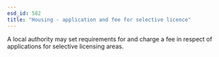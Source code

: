```yaml
---
esd_id: 582
title: "Housing - application and fee for selective licence"
---
```


A local authority may set requirements for and charge a fee in respect of applications for selective licensing areas. 

